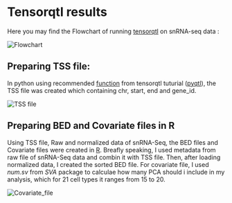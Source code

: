 # Tensorqtl results
Here you may find the Flowchart of running [tensorqtl](https://github.com/broadinstitute/tensorqtl/tree/master) on snRNA-seq data :

![Flowchart](https://github.com/karbalaei/tensorqtl/blob/main/Graph/Flowchart.jpg)


## Preparing TSS file:

In python using recommended [function](https://github.com/karbalaei/tensorqtl/blob/main/Codes/gtf_tss_code.py) from tensorqtl tuturial ([pyqtl](https://github.com/broadinstitute/pyqtl)), the TSS file was created which containing chr, start, end and gene_id. 

![TSS file](https://github.com/karbalaei/tensorqtl/blob/main/Graph/TSS_file.jpg)

## Preparing BED and Covariate files in R

Using TSS file, Raw and normalized data of snRNA-Seq, the BED files and Covariate files were created in [R](https://github.com/karbalaei/tensorqtl/blob/main/Codes/tensorqtl_preparing_files.R). Breafly speaking, I used metadata from raw file of snRNA-Seq data and combin it with TSS file. Then, after loading normalized data, I created the sorted BED file. For covariate file, I used *num.sv* from *SVA* package to calculae how many PCA should i include in my  analysis, which for 21 cell types it ranges from 15 to 20.  

![Covariate_file](https://github.com/karbalaei/tensorqtl/blob/main/Graph/Covariate_file.jpg)
